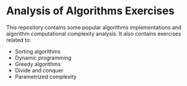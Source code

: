 # Analysis of Algorithms Exercises

This repository contains some popular algorithms implementations and algorithm computational complexity analysis.
It also contains exercises related to:

* Sorting algorithms
* Dynamic programming
* Greedy algorithms
* Divide and conquer
* Parametrized complexity
